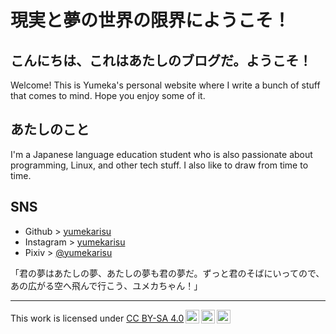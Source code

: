 # 現実と夢の世界の限界にようこそ！

## こんにちは、これはあたしのブログだ。ようこそ！

Welcome! This is Yumeka's personal website where I write a bunch of stuff that comes to mind. Hope you enjoy some of it.

## あたしのこと

I'm a Japanese language education student who is also passionate about programming, Linux, and other tech stuff. I also like to draw from time to time.

##  SNS

- Github    > [yumekarisu](https://github.com/yumekarisu)
- Instagram > [yumekarisu](https://www.instagram.com/yumekarisu/)
- Pixiv     > [@yumekarisu](https://pixiv.net/en/users/58210704)



「君の夢はあたしの夢、あたしの夢も君の夢だ。ずっと君のそばにいってので、あの広がる空へ飛んで行こう、ユメカちゃん！」

 
---

 <p xmlns:cc="http://creativecommons.org/ns#" >This work is licensed under <a href="http://creativecommons.org/licenses/by-sa/4.0/?ref=chooser-v1" target="_blank" rel="license noopener noreferrer" style="display:inline-block;">CC BY-SA 4.0<img style="height:22px!important;margin-left:3px;vertical-align:text-bottom;" src="https://mirrors.creativecommons.org/presskit/icons/cc.svg?ref=chooser-v1"><img style="height:22px!important;margin-left:3px;vertical-align:text-bottom;" src="https://mirrors.creativecommons.org/presskit/icons/by.svg?ref=chooser-v1"><img style="height:22px!important;margin-left:3px;vertical-align:text-bottom;" src="https://mirrors.creativecommons.org/presskit/icons/sa.svg?ref=chooser-v1"></a></p> 
